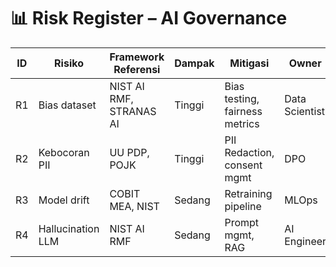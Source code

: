# 📊 Risk Register – AI Governance

| ID | Risiko            | Framework Referensi                | Dampak | Mitigasi                              | Owner |
|----|------------------|------------------------------------|--------|---------------------------------------|-------|
| R1 | Bias dataset     | NIST AI RMF, STRANAS AI            | Tinggi | Bias testing, fairness metrics         | Data Scientist |
| R2 | Kebocoran PII    | UU PDP, POJK                       | Tinggi | PII Redaction, consent mgmt           | DPO |
| R3 | Model drift      | COBIT MEA, NIST                    | Sedang | Retraining pipeline                   | MLOps |
| R4 | Hallucination LLM| NIST AI RMF                        | Sedang | Prompt mgmt, RAG                      | AI Engineer |
